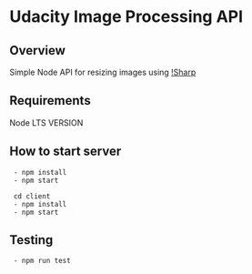 # Udacity Image Processing API

## Overview
Simple Node API for resizing images using [!Sharp](https://www.npmjs.com/package/sharp)

## Requirements

Node LTS VERSION


## How to start server

```
 - npm install 
 - npm start

 cd client
 - npm install 
 - npm start
```


## Testing

```
 - npm run test

```
